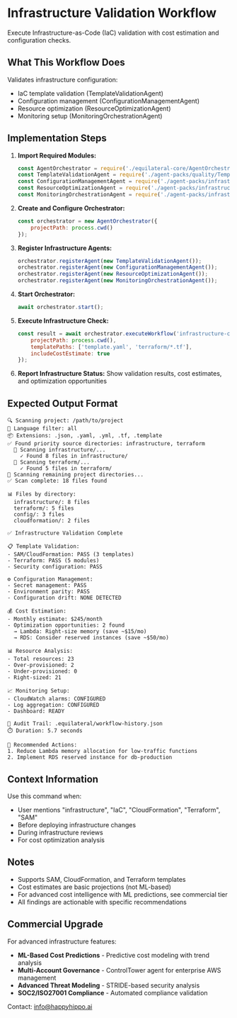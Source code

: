 # Infrastructure Validation Workflow

Execute Infrastructure-as-Code (IaC) validation with cost estimation and configuration checks.

## What This Workflow Does

Validates infrastructure configuration:
- IaC template validation (TemplateValidationAgent)
- Configuration management (ConfigurationManagementAgent)
- Resource optimization (ResourceOptimizationAgent)
- Monitoring setup (MonitoringOrchestrationAgent)

## Implementation Steps

1. **Import Required Modules:**
   ```javascript
   const AgentOrchestrator = require('./equilateral-core/AgentOrchestrator');
   const TemplateValidationAgent = require('./agent-packs/quality/TemplateValidationAgent');
   const ConfigurationManagementAgent = require('./agent-packs/infrastructure/ConfigurationManagementAgent');
   const ResourceOptimizationAgent = require('./agent-packs/infrastructure/ResourceOptimizationAgent');
   const MonitoringOrchestrationAgent = require('./agent-packs/infrastructure/MonitoringOrchestrationAgent');
   ```

2. **Create and Configure Orchestrator:**
   ```javascript
   const orchestrator = new AgentOrchestrator({
       projectPath: process.cwd()
   });
   ```

3. **Register Infrastructure Agents:**
   ```javascript
   orchestrator.registerAgent(new TemplateValidationAgent());
   orchestrator.registerAgent(new ConfigurationManagementAgent());
   orchestrator.registerAgent(new ResourceOptimizationAgent());
   orchestrator.registerAgent(new MonitoringOrchestrationAgent());
   ```

4. **Start Orchestrator:**
   ```javascript
   await orchestrator.start();
   ```

5. **Execute Infrastructure Check:**
   ```javascript
   const result = await orchestrator.executeWorkflow('infrastructure-check', {
       projectPath: process.cwd(),
       templatePaths: ['template.yaml', 'terraform/*.tf'],
       includeCostEstimate: true
   });
   ```

6. **Report Infrastructure Status:**
   Show validation results, cost estimates, and optimization opportunities

## Expected Output Format

```
🔍 Scanning project: /path/to/project
📝 Language filter: all
📦 Extensions: .json, .yaml, .yml, .tf, .template
✅ Found priority source directories: infrastructure, terraform
  📂 Scanning infrastructure/...
    ✓ Found 8 files in infrastructure/
  📂 Scanning terraform/...
    ✓ Found 5 files in terraform/
📂 Scanning remaining project directories...
✅ Scan complete: 18 files found

📊 Files by directory:
  infrastructure/: 8 files
  terraform/: 5 files
  config/: 3 files
  cloudformation/: 2 files

✅ Infrastructure Validation Complete

📋 Template Validation:
- SAM/CloudFormation: PASS (3 templates)
- Terraform: PASS (5 modules)
- Security configuration: PASS

⚙️ Configuration Management:
- Secret management: PASS
- Environment parity: PASS
- Configuration drift: NONE DETECTED

💰 Cost Estimation:
- Monthly estimate: $245/month
- Optimization opportunities: 2 found
  → Lambda: Right-size memory (save ~$15/mo)
  → RDS: Consider reserved instances (save ~$50/mo)

📊 Resource Analysis:
- Total resources: 23
- Over-provisioned: 2
- Under-provisioned: 0
- Right-sized: 21

📈 Monitoring Setup:
- CloudWatch alarms: CONFIGURED
- Log aggregation: CONFIGURED
- Dashboard: READY

💾 Audit Trail: .equilateral/workflow-history.json
⏱️ Duration: 5.7 seconds

🔧 Recommended Actions:
1. Reduce Lambda memory allocation for low-traffic functions
2. Implement RDS reserved instance for db-production
```

## Context Information

Use this command when:
- User mentions "infrastructure", "IaC", "CloudFormation", "Terraform", "SAM"
- Before deploying infrastructure changes
- During infrastructure reviews
- For cost optimization analysis

## Notes

- Supports SAM, CloudFormation, and Terraform templates
- Cost estimates are basic projections (not ML-based)
- For advanced cost intelligence with ML predictions, see commercial tier
- All findings are actionable with specific recommendations

## Commercial Upgrade

For advanced infrastructure features:
- **ML-Based Cost Predictions** - Predictive cost modeling with trend analysis
- **Multi-Account Governance** - ControlTower agent for enterprise AWS management
- **Advanced Threat Modeling** - STRIDE-based security analysis
- **SOC2/ISO27001 Compliance** - Automated compliance validation

Contact: info@happyhippo.ai
